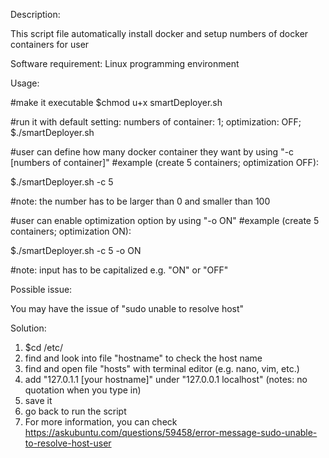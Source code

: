 Description:

This script file automatically install docker and setup numbers of docker containers for user


Software requirement:
Linux programming environment



Usage:

#make it executable 
$chmod u+x smartDeployer.sh   

#run it with default setting: numbers of container: 1; optimization: OFF;
$./smartDeployer.sh 

#user can define how many docker container they want by using "-c [numbers of container]" 
#example (create 5 containers; optimization OFF):

$./smartDeployer.sh -c 5 

#note: the number has to be larger than 0 and smaller than 100


#user can enable optimization option by using "-o ON"
#example (create 5 containers; optimization ON):

$./smartDeployer.sh -c 5 -o ON

#note: input has to be capitalized e.g. "ON" or "OFF"




Possible issue:

You may have the issue of "sudo unable to resolve host"

Solution:

1. $cd /etc/
2. find and look into file "hostname" to check the host name
3. find and open file "hosts" with terminal editor (e.g. nano, vim, etc.)
4. add "127.0.1.1 [your hostname]" under "127.0.0.1 localhost" (notes: no quotation when you type in)
5. save it 
6. go back to run the script
7. For more information, you can check https://askubuntu.com/questions/59458/error-message-sudo-unable-to-resolve-host-user








